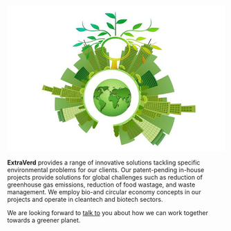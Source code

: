 <img src="./assets/img/sustainability.png">

**ExtraVerd** provides a range of innovative solutions tackling specific environmental problems for our clients. Our patent-pending in-house projects provide solutions for global challenges such as reduction of greenhouse gas emissions, reduction of food wastage, and waste management. We employ bio-and circular economy concepts in our projects and operate in cleantech and biotech sectors.

We are looking forward to [talk to](/contact) you about how we can work together towards a greener planet.
